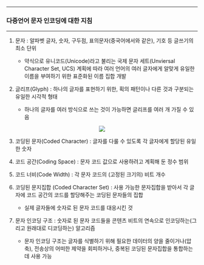 -----
### 다중언어 문자 인코딩에 대한 지침
-----
1. 문자 : 알파벳 글자, 숫자, 구두점, 표의문자(중국어에서와 같은), 기호 등 글쓰기의 최소 단위
   - 약식으로 유니코드(Unicode)라고 불리는 국제 문자 세트(Unviersal Character Set, UCS) 계획에 따라 여러 언어의 여러 글자에게 알맞게 유일한 이름을 부여하기 위한 표준화된 이름 집합 개발

2. 글리프(Glyph) : 하나의 글자를 표현하기 위한, 획의 패턴이나 다른 것과 구분되는 유일한 시각적 형태
   - 하나의 글자를 여러 방식으로 쓰는 것이 가능하면 글리프를 여러 개 가질 수 있음
<div align="center">
<img src="https://github.com/user-attachments/assets/afb3fa30-5e0b-4ca2-bedc-c76a953b6a3b">
</div>

3. 코딩된 문자(Coded Character) : 글자를 다룰 수 있도록 각 글자에게 할당된 유일한 숫자
4. 코드 공간(Coding Space) : 문자 코드 값으로 사용하려고 계획해 둔 정수 범위
5. 코드 너비(Code Width) : 각 문자 코드의 (고정된 크기의) 비트 개수
6. 코딩된 문지집합 (Coded Character Set) : 사용 가능한 문자집합을 받아서 각 글자에 코드 공간의 코드를 할당해주는 코딩된 문자들의 집합
   - 실제 글자들에 숫자로 된 문자 코드를 대응시킨 것

7. 문자 인코딩 구조 : 숫자로 된 문자 코드들을 콘텐츠 비트의 연속으로 인코딩하는(그리고 원래대로 디코딩하는) 알고리즘
   - 문자 인코딩 구조는 글자를 식별하기 위해 필요한 데이터의 양을 줄이거나(압축), 전송상의 어떠한 제약을 회피하거나, 중복된 코딩된 문자집합을 통합하는데 사용 가능
